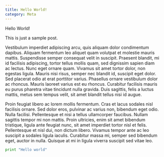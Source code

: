 ```yaml
---
title: Hello World!
category: Meta
---
```


Hello World!

This is just a sample post.

Vestibulum imperdiet adipiscing arcu, quis aliquam dolor condimentum dapibus. Aliquam fermentum leo aliquet quam volutpat et molestie mauris mattis. Suspendisse semper consequat velit in suscipit. Praesent blandit, mi id facilisis adipiscing, tortor tellus mollis quam, sed dignissim sapien diam ac lectus. Nunc eget ornare quam. Vivamus sit amet tortor dolor, non egestas ligula. Mauris nisi risus, semper nec blandit id, suscipit eget dolor. Sed placerat odio at erat porttitor varius. Phasellus ornare vestibulum dolor ac rhoncus. Mauris laoreet varius est eu rhoncus. Curabitur facilisis mauris eu purus pharetra vitae tincidunt nulla gravida. Duis sagittis, felis a luctus mattis, metus sem tempus velit, sit amet blandit tellus nisi id augue.

Proin feugiat libero ac lorem mollis fermentum. Cras et lacus sodales nisl facilisis ornare. Sed dolor eros, pulvinar ac varius non, bibendum eget odio. Nulla facilisi. Pellentesque et nisi a tellus ullamcorper faucibus. Nullam sagittis tempor mi non mattis. Proin ultricies, enim sit amet bibendum tristique, ligula ante feugiat nunc, sit amet imperdiet tortor nisl et felis. Pellentesque et nisl dui, non dictum libero. Vivamus tempor ante ac leo suscipit a sodales ligula iaculis. Curabitur massa mi, semper sed bibendum eget, auctor in nulla. Quisque at mi in ligula viverra suscipit sed vitae leo.


```python
print "Hello world"
```
